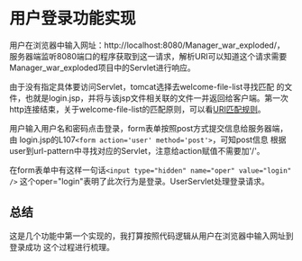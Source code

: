 # 用户登录功能实现

用户在浏览器中输入网址：http://localhost:8080/Manager_war_exploded/，
服务器端监听8080端口的程序获取到这一请求，解析URI可以知道这个请求需要
Manager_war_exploded项目中的Servlet进行响应。

由于没有指定具体要访问Servlet，tomcat选择去welcome-file-list寻找匹配
的文件，也就是login.jsp，并将与该jsp文件相关联的文件一并返回给客户端。第一次
http连接结束，关于welcome-file-list的匹配原则，可以看[URI匹配规则](
/doc/URI匹配规则.md)。

用户输入用户名和密码点击登录，form表单按照post方式提交信息给服务器端，由
login.jsp的L107`<form action='user' method='post'>`，可知post信息
根据user到url-pattern中寻找对应的Servlet，注意给action赋值不需要加'/'。

在form表单中有这样一句话`<input type="hidden" name="oper" value="login" />`
这个oper="login"表明了此次行为是登录。UserServlet处理登录请求。



## 总结

这是几个功能中第一个实现的，我打算按照代码逻辑从用户在浏览器中输入网址到登录成功
这个过程进行梳理。